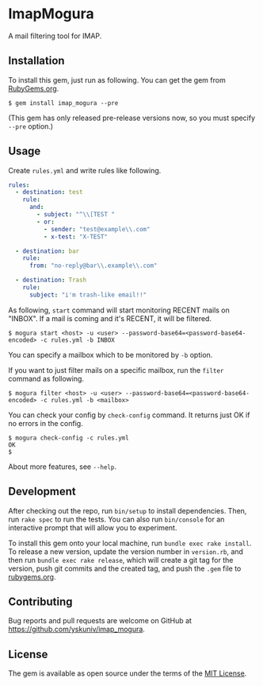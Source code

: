# ImapMogura

A mail filtering tool for IMAP.

## Installation

To install this gem, just run as following. You can get the gem from [RubyGems.org](https://rubygems.org/).

```console
$ gem install imap_mogura --pre
```

(This gem has only released pre-release versions now, so you must specify `--pre` option.)

## Usage

Create `rules.yml` and write rules like following.

```yaml
rules:
  - destination: test
    rule:
      and:
        - subject: "^\\[TEST "
        - or:
          - sender: "test@example\\.com"
          - x-test: "X-TEST"

  - destination: bar
    rule:
      from: "no-reply@bar\\.example\\.com"

  - destination: Trash
    rule:
      subject: "i'm trash-like email!!"
```

As following, `start` command will start monitoring RECENT mails on "INBOX". If a mail is coming
 and it's RECENT, it will be filtered.

```console
$ mogura start <host> -u <user> --password-base64=<password-base64-encoded> -c rules.yml -b INBOX
```

You can specify a mailbox which to be monitored by `-b` option.

If you want to just filter mails on a specific mailbox, run the `filter` command as following.

```console
$ mogura filter <host> -u <user> --password-base64=<password-base64-encoded> -c rules.yml -b <mailbox>
```

You can check your config by `check-config` command. It returns just OK if no errors in the config.

```console
$ mogura check-config -c rules.yml
OK
$ 
```

About more features, see `--help`.

## Development

After checking out the repo, run `bin/setup` to install dependencies. Then, run `rake spec` to run the tests. You can also run `bin/console` for an interactive prompt that will allow you to experiment.

To install this gem onto your local machine, run `bundle exec rake install`. To release a new version, update the version number in `version.rb`, and then run `bundle exec rake release`, which will create a git tag for the version, push git commits and the created tag, and push the `.gem` file to [rubygems.org](https://rubygems.org).

## Contributing

Bug reports and pull requests are welcome on GitHub at https://github.com/yskuniv/imap_mogura.

## License

The gem is available as open source under the terms of the [MIT License](https://opensource.org/licenses/MIT).
